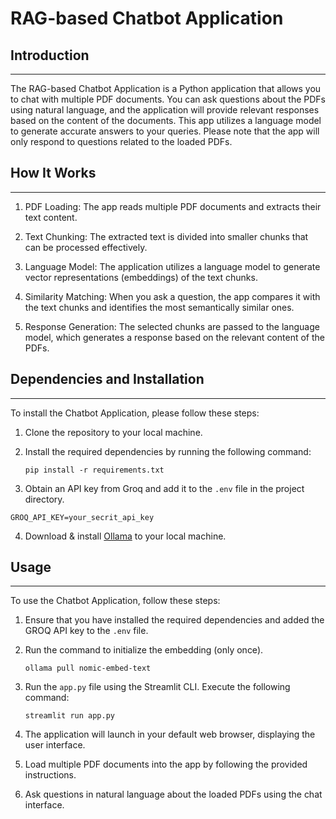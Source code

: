 # RAG-based Chatbot Application

## Introduction
------------
The RAG-based Chatbot Application is a Python application that allows you to chat with multiple PDF documents. You can ask questions about the PDFs using natural language, and the application will provide relevant responses based on the content of the documents. This app utilizes a language model to generate accurate answers to your queries. Please note that the app will only respond to questions related to the loaded PDFs.

## How It Works
------------

1. PDF Loading: The app reads multiple PDF documents and extracts their text content.

2. Text Chunking: The extracted text is divided into smaller chunks that can be processed effectively.

3. Language Model: The application utilizes a language model to generate vector representations (embeddings) of the text chunks.

4. Similarity Matching: When you ask a question, the app compares it with the text chunks and identifies the most semantically similar ones.

5. Response Generation: The selected chunks are passed to the language model, which generates a response based on the relevant content of the PDFs.

## Dependencies and Installation
----------------------------
To install the Chatbot Application, please follow these steps:

1. Clone the repository to your local machine.

2. Install the required dependencies by running the following command:
   ```
   pip install -r requirements.txt
   ```

3. Obtain an API key from Groq and add it to the `.env` file in the project directory.
```commandline
GROQ_API_KEY=your_secrit_api_key
```

4. Download & install [Ollama](https://ollama.com/download) to your local machine.

## Usage
-----
To use the Chatbot Application, follow these steps:

1. Ensure that you have installed the required dependencies and added the GROQ API key to the `.env` file.

2. Run the command to initialize the embedding (only once).
   ```
   ollama pull nomic-embed-text
   ```

3. Run the `app.py` file using the Streamlit CLI. Execute the following command:
   ```
   streamlit run app.py
   ```

4. The application will launch in your default web browser, displaying the user interface.

5. Load multiple PDF documents into the app by following the provided instructions.

6. Ask questions in natural language about the loaded PDFs using the chat interface.